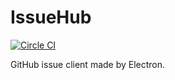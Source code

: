 # IssueHub

[![Circle CI](https://circleci.com/gh/taizo/issue-hub.svg?style=shield)](https://circleci.com/gh/taizo/issue-hub)

GitHub issue client made by Electron.
